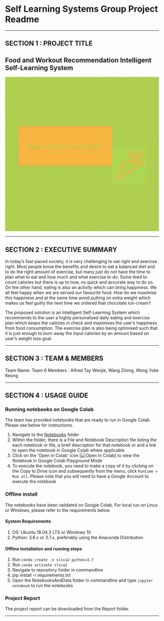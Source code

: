 # Self Learning Systems Group Project Readme
---

## SECTION 1 : PROJECT TITLE
## Food and Workout Recommendation Intelligent Self-Learning System

![Meal and Exercise Planner Logo](Image.png?raw=true "Meal and Exercise Planner")
  
---
## SECTION 2 : EXECUTIVE SUMMARY
In today’s fast-paced society, it is very challenging to eat right and exercise right. Most people know the benefits and desire to eat a balanced diet and to do the right amount of exercise, but many just do not have the time to plan what to eat and how much and what exercise to do. Some tired to count calories but there is up to now, no quick and accurate way to do so. 
On the other hand, eating is also an activity which can bring happiness. We all feel happy when we are served our favourite food. How do we maximise this happiness and at the same time avoid putting on extra weight which makes us feel guilty the next time we ordered that chocolate ice-cream? 

The proposed solution is an Intelligent Self-Learning System which recommends to the user a highly personalised daily eating and exercise plan which keeps the calories in check and maximises the user’s happiness from food consumption. The exercise plan is also being optimised such that it is just enough to burn away the input calories by an amount based on user’s weight loss goal. 

---
## SECTION 3 : TEAM & MEMBERS
Team Name: Team 6
Members  : Alfred Tay Wenjie, Wang Zilong, Wong Yoke Keong

---
## SECTION 4 : USAGE GUIDE

### Running notebooks on Google Colab

The team has provided notebooks that are ready to run in Google Colab. Please see below for instructions.

1. Navigate to the [Notebooks](/Notebooks) folder
2. Within the folder, there is a File and Notebook Description file listing the each notebook or file, a brief description for that notebook or and a link to open the notebook in Google Colab where applicable
3. Click on the 'Open in Colab' icon [![Open In Colab](https://colab.research.google.com/assets/colab-badge.svg)] to view the Notebook in Google Colab Playground Mode
4. To execute the notebook, you need to make a copy of it by clicking on the Copy to Drive icon and subsequently from the menu, click `Runtime > Run all`. Please note that you will need to have a Google Account to execute the notebook

### Offline install

The notebooks have been validated on Google Colab. For local run on Linux or Windows, please refer to the requirements below.  

#### System Requirements
1. OS: Ubuntu 18.04.3 LTS or Windows 10
2. Python: 3.6.x or 3.7.x, preferably using the Anaconda Distribution

#### Offline installation and running steps
1. Run `conda create -n slsca2 python=3.7`
2. Run `conda activate slsca2`
3. Navigate to repository folder in commandline
4. pip install -r requirements.txt
5. Open the NotebooksAndData folder in commandline and type `jupyter notebook` to run the notebooks


### Project Report
The project report can be downloaded from the Report folder.

---